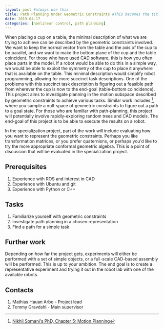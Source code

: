 ```yaml
---
layout: post #always use this
title: Path Planning Under Geometric Constraints #This becomes the title of the page
date: 2019-04-17
categories: [nonlinear control, path planning]
---
```

When placing a cup on a table, the minimal description of what we are trying to achieve can be described by the geometric constraints involved. We want to keep the normal vector from the table and the axis of the cup to be parallel, and we want to make the bottom plane of the cup and the table coincident. For those who have used CAD software, this is how you often place parts in the model. If a robot would be able to do this in a simple way, we would be able to exploit the symmetry of the cup to place it anywhere that is available on the table. This minimal description would simplify robot programming, allowing for more succinct task descriptions. One of the problems with this succinct task description is figuring out a feasible path from wherever the cup is now to the end-goal (table-bottom coincidence). This project aims to investigate planning in the motion subspace described by geometric constraints to achieve various tasks. Similar work includes [^1], where you sample a null-space of geometric constraints to figure out a path to a goal state. For those who are familiar with path-planning, this project will potentially involve rapidly-exploring random trees and CAD models. The end-goal of this project is to be able to execute the results on a robot.

In the specialization project, part of the work will include evaluating how you want to represent the geometric constraints. Perhaps you like transformation matrices, or you prefer quaternions, or perhaps you'd like to try the more appropriate conformal geometric algebra. This is a point of discussion that will be evaluated in the specialization project.

## Prerequisites ##

1. Experience with ROS and interest in CAD
2. Experience with Ubuntu and git
3. Experience with Python or C++


## Tasks ##

1. Familiarize yourself with geometric constraints
2. Investigate path planning in a chosen representation
3. Find a path for a simple task


## Further work ##

Depending on how far the project gets, experiments will either be performed with a set of simple objects, or a full-scale CAD-based assembly will be performed. This is up to your ambition. The end goal is to create a representative experiment and trying it out in the robot lab with one of the available robots.


## Contacts ##

1. Mathias Hauan Arbo - Project lead
2. Tommy Gravdahl - Main supervisor


[^1]: [Nikhil Somani's PhD, Chapter 5: Motion Planning](https://mediatum.ub.tum.de/doc/1431736/1431736.pdf)
